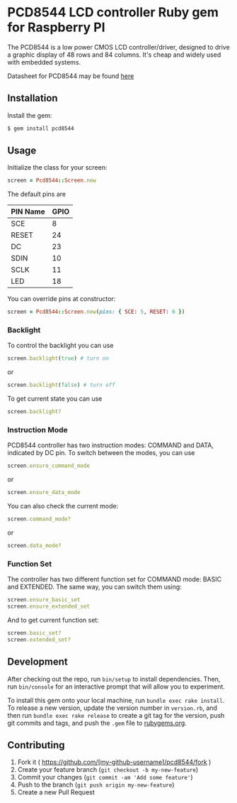 # PCD8544 LCD controller Ruby gem for Raspberry PI

The PCD8544 is a low power CMOS LCD controller/driver, designed to drive a graphic display of 48 rows and 84 columns. It's cheap and widely used with embedded systems.

Datasheet for PCD8544 may be found [here](https://www.sparkfun.com/datasheets/LCD/Monochrome/Nokia5110.pdf)

## Installation

Install the gem:

```bash
$ gem install pcd8544
```

## Usage

Initialize the class for your screen:

```ruby
screen = Pcd8544::Screen.new
```

The default pins are

| PIN Name | GPIO |
|----------|------|
| SCE      |  8   |
| RESET    |  24  |
| DC       |  23  |
| SDIN     |  10  |
| SCLK     |  11  |
| LED      |  18  |

You can override pins at constructor:

```ruby
screen = Pcd8544::Screen.new(pins: { SCE: 5, RESET: 6 })
```

### Backlight

To control the backlight you can use

```ruby
screen.backlight(true) # turn on
```

or

```ruby
screen.backlight(false) # turn off
```

To get current state you can use


```ruby
screen.backlight?
```

### Instruction Mode

PCD8544 controller has two instruction modes: COMMAND and DATA, indicated by DC pin. To switch between the modes, you can use

```ruby
screen.ensure_command_mode
```

or

```ruby
screen.ensure_data_mode
```

You can also check the current mode:

```ruby
screen.command_mode?
```

or

```ruby
screen.data_mode?
```

### Function Set

The controller has two different function set for COMMAND mode: BASIC and EXTENDED. The same way, you can switch them using:

```ruby
screen.ensure_basic_set
screen.ensure_extended_set
```

And to get current function set:

```ruby
screen.basic_set?
screen.extended_set?
```

## Development

After checking out the repo, run `bin/setup` to install dependencies. Then, run `bin/console` for an interactive prompt that will allow you to experiment.

To install this gem onto your local machine, run `bundle exec rake install`. To release a new version, update the version number in `version.rb`, and then run `bundle exec rake release` to create a git tag for the version, push git commits and tags, and push the `.gem` file to [rubygems.org](https://rubygems.org).

## Contributing

1. Fork it ( https://github.com/[my-github-username]/pcd8544/fork )
2. Create your feature branch (`git checkout -b my-new-feature`)
3. Commit your changes (`git commit -am 'Add some feature'`)
4. Push to the branch (`git push origin my-new-feature`)
5. Create a new Pull Request
